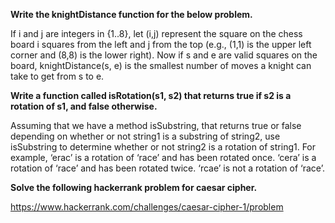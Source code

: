 **Write the knightDistance function for the below problem.**

If i and j are integers in {1..8}, let (i,j) represent the square on the chess board i squares from the left and j from the top (e.g., (1,1) is the upper left corner and (8,8) is the lower right). Now if s and e are valid squares on the board,  knightDistance(s, e) is the smallest number of moves a knight can take to get from s to e.

**Write a function called isRotation(s1, s2) that returns true if s2 is a rotation of s1, and false otherwise.**

Assuming that we have a method isSubstring, that returns true or false depending on whether or not string1 is a substring of string2, use isSubstring to determine whether or not string2 is a rotation of string1. For example, ‘erac’ is a rotation of ‘race’ and has been rotated once. ‘cera’ is a rotation of ‘race’ and has been rotated twice. ‘rcae’ is not a rotation of ‘race’.

**Solve the following hackerrank problem for caesar cipher.**

https://www.hackerrank.com/challenges/caesar-cipher-1/problem
